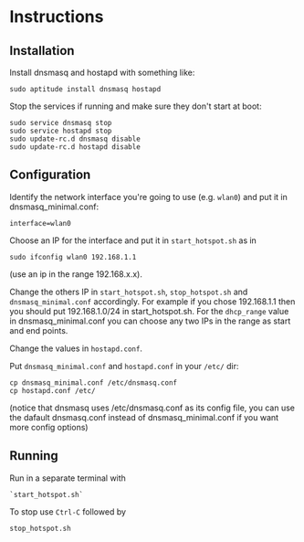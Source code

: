 # Instructions

## Installation
Install dnsmasq and hostapd with something like:
```
sudo aptitude install dnsmasq hostapd
```

Stop the services if running and make sure they don't start at boot:
```
sudo service dnsmasq stop
sudo service hostapd stop
sudo update-rc.d dnsmasq disable
sudo update-rc.d hostapd disable
```
## Configuration

Identify the network interface you're going to use (e.g. `wlan0`) and
put it in dnsmasq_minimal.conf:
```
interface=wlan0
```

Choose an IP for the interface and put it in `start_hotspot.sh` as in
```
sudo ifconfig wlan0 192.168.1.1
```
(use an ip in the range 192.168.x.x).

Change the others IP in `start_hotspot.sh`, `stop_hotspot.sh` and
`dnsmasq_minimal.conf` accordingly. For example if you chose 192.168.1.1
then you should put 192.168.1.0/24 in start_hotspot.sh. For the `dhcp_range`
value in dnsmasq_minimal.conf you can choose any two IPs in the range as
start and end points.

Change the values in `hostapd.conf`.

Put `dnsmasq_minimal.conf` and `hostapd.conf` in your `/etc/` dir:
```
cp dnsmasq_minimal.conf /etc/dnsmasq.conf
cp hostapd.conf /etc/
```
(notice that dnsmasq uses /etc/dnsmasq.conf as its config file, you can use
the dafault dnsmasq.conf instead of dnsmasq_minimal.conf if you want more config
options)

## Running

Run in a separate terminal with
```
`start_hotspot.sh`
```

To stop use `Ctrl-C` followed by
```
stop_hotspot.sh
```
